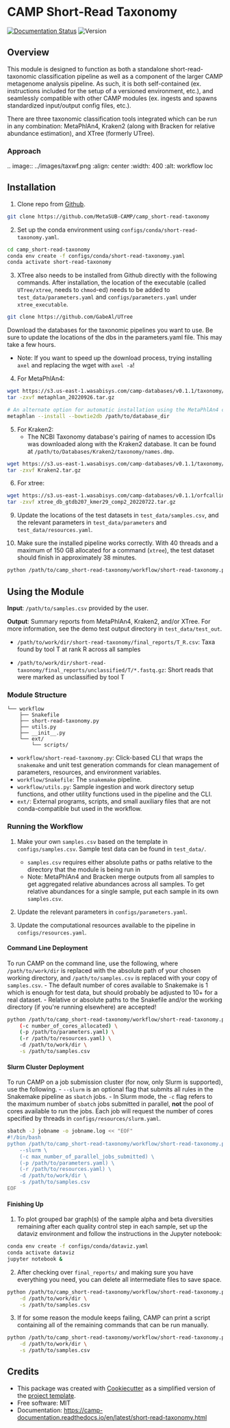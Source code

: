 # CAMP Short-Read Taxonomy

[![Documentation Status](https://img.shields.io/readthedocs/camp_short-read-taxonomy)](https://camp-documentation.readthedocs.io/en/latest/short-read-taxonomy.html) ![Version](https://img.shields.io/badge/version-0.7.1-brightgreen)

## Overview

This module is designed to function as both a standalone short-read-taxonomic classification pipeline as well as a component of the larger CAMP metagenome analysis pipeline. As such, it is both self-contained (ex. instructions included for the setup of a versioned environment, etc.), and seamlessly compatible with other CAMP modules (ex. ingests and spawns standardized input/output config files, etc.). 

There are three taxonomic classification tools integrated which can be run in any combination: MetaPhlAn4, Kraken2 (along with Bracken for relative abundance estimation), and XTree (formerly UTree). 

### Approach

.. image:: ../images/taxwf.png
  :align: center
  :width: 400
  :alt: workflow loc

## Installation

1. Clone repo from [Github](<https://github.com/MetaSUB-CAMP/camp_short-read-taxonomy>).
```Bash
git clone https://github.com/MetaSUB-CAMP/camp_short-read-taxonomy
```

2. Set up the conda environment using `configs/conda/short-read-taxonomy.yaml`. 
```Bash
cd camp_short-read-taxonomy
conda env create -f configs/conda/short-read-taxonomy.yaml
conda activate short-read-taxonomy
```

3. XTree also needs to be installed from Github directly with the following commands. After installation, the location of the executable (called `UTree/xtree`, needs to `chmod`-ed) needs to be added to `test_data/parameters.yaml` and `configs/parameters.yaml` under `xtree_executable`.
```Bash
git clone https://github.com/GabeAl/UTree
```

Download the databases for the taxonomic pipelines you want to use. Be sure to update the locations of the dbs in the parameters.yaml file. This may take a few hours.
* Note: If you want to speed up the download process, trying installing `axel` and replacing the wget with `axel -a`!

4. For MetaPhlAn4:
```Bash
wget https://s3.us-east-1.wasabisys.com/camp-databases/v0.1.1/taxonomy/metaphlan_20220926.tar.gz
tar -zxvf metaphlan_20220926.tar.gz

# An alternate option for automatic installation using the MetaPhlAn4 command
metaphlan --install --bowtie2db /path/to/database_dir
```

5. For Kraken2:
    - The NCBI Taxonomy database's pairing of names to accession IDs was downloaded along with the Kraken2 database. It can be found at ``/path/to/Databases/Kraken2/taxonomy/names.dmp``.
```Bash
wget https://s3.us-east-1.wasabisys.com/camp-databases/v0.1.1/taxonomy/Kraken2.tar.gz
tar -zxvf Kraken2.tar.gz
```

6. For xtree:
```Bash
wget https://s3.us-east-1.wasabisys.com/camp-databases/v0.1.1/orfcalling/xtree_db_gtdb207_kmer29_comp2_20220722.tar.gz
tar -zxvf xtree_db_gtdb207_kmer29_comp2_20220722.tar.gz
```

9. Update the locations of the test datasets in `test_data/samples.csv`, and the relevant parameters in `test_data/parameters` and `test_data/resources.yaml`.

10. Make sure the installed pipeline works correctly. With 40 threads and a maximum of 150 GB allocated for a command (`xtree`), the test dataset should finish in approximately 38 minutes.
```Bash
python /path/to/camp_short-read-taxonomy/workflow/short-read-taxonomy.py test
```

## Using the Module

**Input**: `/path/to/samples.csv` provided by the user.

**Output**: Summary reports from MetaPhlAn4, Kraken2, and/or XTree. For more information, see the demo test output directory in `test_data/test_out`. 

- `/path/to/work/dir/short-read-taxonomy/final_reports/T_R.csv`: Taxa found by tool T at rank R across all samples

- `/path/to/work/dir/short-read-taxonomy/final_reports/unclassified/T/*.fastq.gz`: Short reads that were marked as unclassified by tool T

### Module Structure

```
└── workflow
    ├── Snakefile
    ├── short-read-taxonomy.py
    ├── utils.py
    ├── __init__.py
    └── ext/
        └── scripts/
```
- `workflow/short-read-taxonomy.py`: Click-based CLI that wraps the `snakemake` and unit test generation commands for clean management of parameters, resources, and environment variables.
- `workflow/Snakefile`: The `snakemake` pipeline. 
- `workflow/utils.py`: Sample ingestion and work directory setup functions, and other utility functions used in the pipeline and the CLI.
- `ext/`: External programs, scripts, and small auxiliary files that are not conda-compatible but used in the workflow.

### Running the Workflow

1. Make your own `samples.csv` based on the template in `configs/samples.csv`. Sample test data can be found in `test_data/`.
    - `samples.csv` requires either absolute paths or paths relative to the directory that the module is being run in
    - Note: MetaPhlAn4 and Bracken merge outputs from all samples to get aggregated relative abundances across all samples. To get relative abundances for a single sample, put each sample in its own `samples.csv`.

2. Update the relevant parameters in `configs/parameters.yaml`.

3. Update the computational resources available to the pipeline in `configs/resources.yaml`. 

#### Command Line Deployment

To run CAMP on the command line, use the following, where `/path/to/work/dir` is replaced with the absolute path of your chosen working directory, and `/path/to/samples.csv` is replaced with your copy of `samples.csv`. 
    - The default number of cores available to Snakemake is 1 which is enough for test data, but should probably be adjusted to 10+ for a real dataset.
    - Relative or absolute paths to the Snakefile and/or the working directory (if you're running elsewhere) are accepted!
```Bash
python /path/to/camp_short-read-taxonomy/workflow/short-read-taxonomy.py \
    (-c number_of_cores_allocated) \
    (-p /path/to/parameters.yaml) \
    (-r /path/to/resources.yaml) \
    -d /path/to/work/dir \
    -s /path/to/samples.csv
```

#### Slurm Cluster Deployment

To run CAMP on a job submission cluster (for now, only Slurm is supported), use the following.
    - `--slurm` is an optional flag that submits all rules in the Snakemake pipeline as `sbatch` jobs. 
    - In Slurm mode, the `-c` flag refers to the maximum number of `sbatch` jobs submitted in parallel, **not** the pool of cores available to run the jobs. Each job will request the number of cores specified by threads in `configs/resources/slurm.yaml`.
```Bash
sbatch -J jobname -o jobname.log << "EOF"
#!/bin/bash
python /path/to/camp_short-read-taxonomy/workflow/short-read-taxonomy.py 
    --slurm \
    (-c max_number_of_parallel_jobs_submitted) \
    (-p /path/to/parameters.yaml) \
    (-r /path/to/resources.yaml) \
    -d /path/to/work/dir \
    -s /path/to/samples.csv
EOF
```

#### Finishing Up

1. To plot grouped bar graph(s) of the sample alpha and beta diversities remaining after each quality control step in each sample, set up the dataviz environment and follow the instructions in the Jupyter notebook:
```Bash
conda env create -f configs/conda/dataviz.yaml
conda activate dataviz
jupyter notebook &
```

2. After checking over `final_reports/` and making sure you have everything you need, you can delete all intermediate files to save space. 
```Bash
python /path/to/camp_short-read-taxonomy/workflow/short-read-taxonomy.py cleanup \
    -d /path/to/work/dir \
    -s /path/to/samples.csv
```

3. If for some reason the module keeps failing, CAMP can print a script containing all of the remaining commands that can be run manually. 
```Bash
python /path/to/camp_short-read-taxonomy/workflow/short-read-taxonomy.py --dry_run \
    -d /path/to/work/dir \
    -s /path/to/samples.csv
```

## Credits

- This package was created with [Cookiecutter](https://github.com/cookiecutter/cookiecutter>) as a simplified version of the [project template](https://github.com/audreyr/cookiecutter-pypackage>).
- Free software: MIT
- Documentation: https://camp-documentation.readthedocs.io/en/latest/short-read-taxonomy.html
